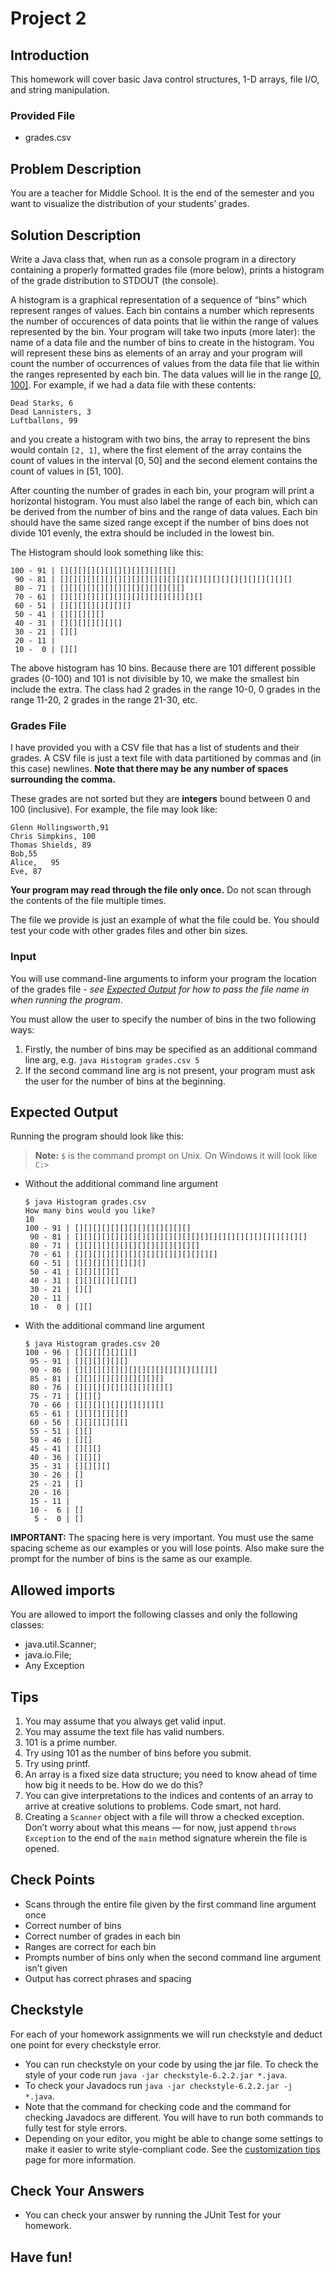 Project 2
==========

Introduction
------------

This homework will cover basic Java control structures, 1-D arrays, file I/O, and string manipulation.

### Provided File

*   grades.csv

Problem Description
-------------------

You are a teacher for Middle School. It is the end of the semester and you want to visualize the distribution of your students’ grades.

Solution Description
--------------------

Write a Java class that, when run as a console program in a directory containing a properly formatted grades file (more below), prints a histogram of the grade distribution to STDOUT (the console).

A histogram is a graphical representation of a sequence of “bins” which represent ranges of values. Each bin contains a number which represents the number of occurences of data points that lie within the range of values represented by the bin. Your program will take two inputs (more later): the name of a data file and the number of bins to create in the histogram. You will represent these bins as elements of an array and your program will count the number of occurrences of values from the data file that lie within the ranges represented by each bin. The data values will lie in the range [\[0, 100\]](https://en.wikipedia.org/wiki/Bracket_(mathematics)#Intervals). For example, if we had a data file with these contents:

    Dead Starks, 6
    Dead Lannisters, 3
    Luftballons, 99
    

and you create a histogram with two bins, the array to represent the bins would contain `[2, 1]`, where the first element of the array contains the count of values in the interval \[0, 50\] and the second element contains the count of values in \[51, 100\].

After counting the number of grades in each bin, your program will print a horizontal histogram. You must also label the range of each bin, which can be derived from the number of bins and the range of data values. Each bin should have the same sized range except if the number of bins does not divide 101 evenly, the extra should be included in the lowest bin.

The Histogram should look something like this:

    100 - 91 | [][][][][][][][][][][][][]
     90 - 81 | [][][][][][][][][][][][][][][][][][][][][][][][][][]
     80 - 71 | [][][][][][][][][][][][][][]
     70 - 61 | [][][][][][][][][][][][][][][][]
     60 - 51 | [][][][][][][][]
     50 - 41 | [][][][][]
     40 - 31 | [][][][][][][]
     30 - 21 | [][]
     20 - 11 |
     10 -  0 | [][]
    

The above histogram has 10 bins. Because there are 101 different possible grades (0-100) and 101 is not divisible by 10, we make the smallest bin include the extra. The class had 2 grades in the range 10-0, 0 grades in the range 11-20, 2 grades in the range 21-30, etc.

### Grades File

I have provided you with a CSV file that has a list of students and their grades. A CSV file is just a text file with data partitioned by commas and (in this case) newlines. **Note that there may be any number of spaces surrounding the comma.**

These grades are not sorted but they are **integers** bound between 0 and 100 (inclusive). For example, the file may look like:

    Glenn Hollingsworth,91
    Chris Simpkins, 100
    Thomas Shields, 89
    Bob,55
    Alice,   95
    Eve, 87
    

**Your program may read through the file only once.** Do not scan through the contents of the file multiple times.

The file we provide is just an example of what the file could be. You should test your code with other grades files and other bin sizes.

### Input

You will use command-line arguments to inform your program the location of the grades file - _see [Expected Output](https://cs1331.gitlab.io/fall2018/hw1/hw1-histogram.html#expected-output) for how to pass the file name in when running the program_.

You must allow the user to specify the number of bins in the two following ways:

1.  Firstly, the number of bins may be specified as an additional command line arg, e.g. `java Histogram grades.csv 5`
2.  If the second command line arg is not present, your program must ask the user for the number of bins at the beginning.

Expected Output
---------------

Running the program should look like this:

> **Note:** `$` is the command prompt on Unix. On Windows it will look like `C:>`

*   Without the additional command line argument
    
        $ java Histogram grades.csv
        How many bins would you like?
        10
        100 - 91 | [][][][][][][][][][][][][]
         90 - 81 | [][][][][][][][][][][][][][][][][][][][][][][][][][]
         80 - 71 | [][][][][][][][][][][][][][]
         70 - 61 | [][][][][][][][][][][][][][][][]
         60 - 51 | [][][][][][][][]
         50 - 41 | [][][][][]
         40 - 31 | [][][][][][][]
         30 - 21 | [][]
         20 - 11 |
         10 -  0 | [][]
        
    
*   With the additional command line argument
    
        $ java Histogram grades.csv 20
        100 - 96 | [][][][][][][]
         95 - 91 | [][][][][][]
         90 - 86 | [][][][][][][][][][][][][][][][]
         85 - 81 | [][][][][][][][][][]
         80 - 76 | [][][][][][][][][][][]
         75 - 71 | [][][]
         70 - 66 | [][][][][][][][][][]
         65 - 61 | [][][][][][]
         60 - 56 | [][][][][][]
         55 - 51 | [][]
         50 - 46 | [][]
         45 - 41 | [][][]
         40 - 36 | [][][]
         35 - 31 | [][][][]
         30 - 26 | []
         25 - 21 | []
         20 - 16 |
         15 - 11 |
         10 -  6 | []
          5 -  0 | []
        
    

**IMPORTANT:** The spacing here is very important. You must use the same spacing scheme as our examples or you will lose points. Also make sure the prompt for the number of bins is the same as our example.

Allowed imports
---------------

You are allowed to import the following classes and only the following classes:

*   java.util.Scanner;
*   java.io.File;
*   Any Exception

Tips
----

1.  You may assume that you always get valid input.
2.  You may assume the text file has valid numbers.
3.  101 is a prime number.
4.  Try using 101 as the number of bins before you submit.
5.  Try using printf.
6.  An array is a fixed size data structure; you need to know ahead of time how big it needs to be. How do we do this?
7.  You can give interpretations to the indices and contents of an array to arrive at creative solutions to problems. Code smart, not hard.
8.  Creating a `Scanner` object with a file will throw a checked exception. Don’t worry about what this means — for now, just append `throws Exception` to the end of the `main` method signature wherein the file is opened.

Check Points
-------

*   Scans through the entire file given by the first command line argument once
*   Correct number of bins
*   Correct number of grades in each bin
*   Ranges are correct for each bin
*   Prompts number of bins only when the second command line argument isn’t given
*   Output has correct phrases and spacing

Checkstyle
----------

For each of your homework assignments we will run checkstyle and deduct one point for every checkstyle error.

*   You can run checkstyle on your code by using the jar file. To check the style of your code run `java -jar checkstyle-6.2.2.jar *.java`.
*   To check your Javadocs run `java -jar checkstyle-6.2.2.jar -j *.java`.
*   Note that the command for checking code and the command for checking Javadocs are different. You will have to run both commands to fully test for style errors.
*   Depending on your editor, you might be able to change some settings to make it easier to write style-compliant code. See the [customization tips](http://cs1331.gatech.edu/customization-tips.html) page for more information.


Check Your Answers
----------

*   You can check your answer by running the JUnit Test for your homework.
    

Have fun!
---------